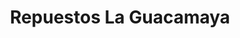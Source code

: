 ---
title: "Repuestos La Guacamaya"
url: /san-sebastian/repuestos-la-guacamaya/
shop: Autowerkstatt
---